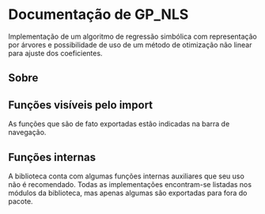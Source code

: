 # Documentação de GP_NLS

Implementação de um algoritmo de regressão simbólica com representação por árvores
e possibilidade de uso de um método de otimização não linear para ajuste dos coeficientes.

## Sobre

## Funções visíveis pelo import

As funções que são de fato exportadas estão indicadas na barra de navegação.

## Funções internas

A biblioteca conta com algumas funções internas auxiliares que seu uso não é
recomendado. Todas as implementações encontram-se listadas nos módulos da 
biblioteca, mas apenas algumas são exportadas para fora do pacote.